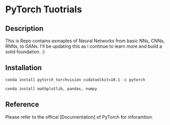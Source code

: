 # PyTorch Tuotrials

## Description

This is Repo contains exmaples of Neural Networks from basic NNs, CNNs, RNNs, to GANs. I'll be updating this as i continue to learn more and build
a solid foundation. :)

## Installation
```
conda install pytorch torchvision cudatoolkit=10.1 -c pytorch

conda install mathplotlib, pandas, numpy
```

## Reference

Please refer to the offical [Documentation] of PyTorch for inforamtion.
